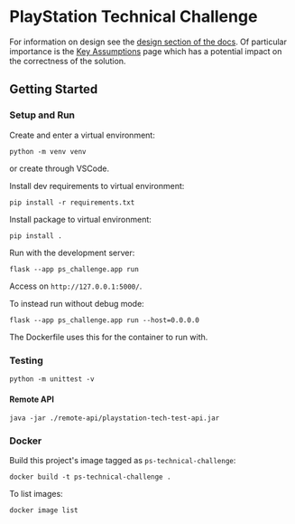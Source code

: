 # PlayStation Technical Challenge

For information on design see the [design section of the docs](./docs/design/index.md). Of particular
importance is the [Key Assumptions](./docs/design/key-assumptions.md) page which has a potential impact
on the correctness of the solution.

## Getting Started

### Setup and Run

Create and enter a virtual environment:

    python -m venv venv

or create through VSCode.

Install dev requirements to virtual environment:

    pip install -r requirements.txt

Install package to virtual environment:

    pip install .

Run with the development server:

    flask --app ps_challenge.app run

Access on `http://127.0.0.1:5000/`.

To instead run without debug mode:

    flask --app ps_challenge.app run --host=0.0.0.0

The Dockerfile uses this for the container to run with.

### Testing

    python -m unittest -v

#### Remote API

    java -jar ./remote-api/playstation-tech-test-api.jar

### Docker

Build this project's image tagged as `ps-technical-challenge`:

    docker build -t ps-technical-challenge .

To list images:

    docker image list